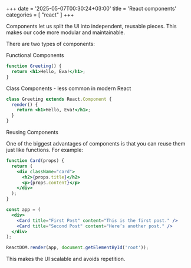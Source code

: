 +++
date = '2025-05-07T00:30:24+03:00'
title = 'React components'
categories = [ "react" ]
+++


Components let us split the UI into independent, reusable pieces. This makes our code more modular and maintainable.

There are two types of components:

Functional Components

```jsx
function Greeting() {
  return <h1>Hello, Eva!</h1>;
}
```

Class Components - less common in modern React

```jsx
class Greeting extends React.Component {
  render() {
    return <h1>Hello, Eva!</h1>;
  }
}
```
Reusing Components

One of the biggest advantages of components is that you can reuse them just like functions. For example:

```jsx
function Card(props) {
  return (
    <div className="card">
      <h2>{props.title}</h2>
      <p>{props.content}</p>
    </div>
  );
}

const app = (
  <div>
    <Card title="First Post" content="This is the first post." />
    <Card title="Second Post" content="Here’s another post." />
  </div>
);

ReactDOM.render(app, document.getElementById('root'));
```

This makes the UI scalable and avoids repetition.

